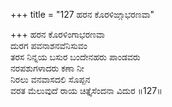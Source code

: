 +++
title = "127 ಹರನ ಕೊರಳಿಙ್ಗಾಭರಣವಾ"

+++
ಹರನ ಕೊರಳಿಂಗಾಭರಣವಾ   
ದುರಗ ಪವನಾಶನವೆನಿಸುವಂ   
ತರಸ ನಿನ್ನಯ ಬಸುರ ಬಂದೇನಹರು ಪಾಂಡವರು   
ನರಪಶುಗಳಾದರು ಕಣಾ ನೀ   
ನಿರಲು ವನವಾಸದಲಿ ಸೊಪ್ಪನ   
ವರತ ಮೆಲುವುದೆ ರಾಯ ಚಿತ್ತೈಸೆಂದನಾ ವಿದುರ   ॥127॥